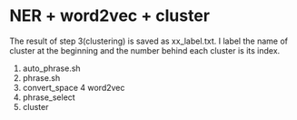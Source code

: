 # NER + word2vec + cluster

The result of step 3(clustering) is saved as xx_label.txt. 
I label the name of cluster at the beginning and the number behind each cluster is its index.

1. auto_phrase.sh
2. phrase.sh
3. convert_space
4  word2vec
5. phrase_select
6. cluster
